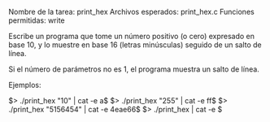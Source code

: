 Nombre de la tarea: print_hex
Archivos esperados: print_hex.c
Funciones permitidas: write

Escribe un programa que tome un número positivo (o cero) expresado en base 10,
y lo muestre en base 16 (letras minúsculas) seguido de un salto de línea.

Si el número de parámetros no es 1, el programa muestra un salto de línea.

Ejemplos:

$> ./print_hex "10" | cat -e
a$
$> ./print_hex "255" | cat -e
ff$
$> ./print_hex "5156454" | cat -e
4eae66$
$> ./print_hex | cat -e
$